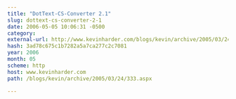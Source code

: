 ```yaml
---
title: "DotText-CS-Converter 2.1"
slug: dottext-cs-converter-2-1
date: 2006-05-05 10:06:31 -0500
category: 
external-url: http://www.kevinharder.com/blogs/kevin/archive/2005/03/24/333.aspx
hash: 3ad78c675c1b7282a5a7ca277c2c7081
year: 2006
month: 05
scheme: http
host: www.kevinharder.com
path: /blogs/kevin/archive/2005/03/24/333.aspx

---
```



